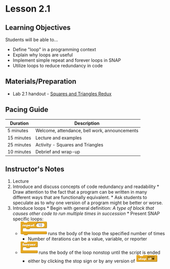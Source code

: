 # Lesson 2.1

## Learning Objectives
Students will be able to...
* Define "loop" in a programming context
* Explain why loops are useful
* Implement simple repeat and forever loops in SNAP
* Utilize loops to reduce redundancy in code

## Materials/Preparation
* Lab 2.1 handout - [Squares and Triangles Redux](lab_21.md)

## Pacing Guide
| Duration   | Description                                   |
|--|--|
| 5 minutes  | Welcome, attendance, bell work, announcements |
| 15 minutes | Lecture and examples                          |
| 25 minutes | Activity - Squares and Triangles              |
| 10 minutes | Debrief and wrap-up                           |

## Instructor's Notes
1. Lecture
  1. Introduce and discuss concepts of code redundancy and readability
    * Draw attention to the fact that a program can be written in many different ways that are functionally equivalent.
    * Ask students to speculate as to why one version of a program might be better or worse.
  2. Introduce loops
    * Begin with general definition: _A type of block that causes other code to run multiple times in succession_
    * Present SNAP specific loops:
        * ![](repeat.png) runs the body of the loop the specified number of times
            * Number of iterations can be a value, variable, or reporter
        * ![](forever.png) runs the body of the loop nonstop until the script is ended 
            * either by clicking the stop sign or by any version of ![](stop.png)